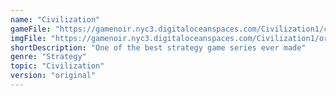 ```yaml
---
name: "Civilization"
gameFile: "https://gamenoir.nyc3.digitaloceanspaces.com/Civilization1/civ1.zip"
imgFile: "https://gamenoir.nyc3.digitaloceanspaces.com/Civilization1/original.webp"
shortDescription: "One of the best strategy game series ever made"
genre: "Strategy"
topic: "Civilization"
version: "original"
---
```

